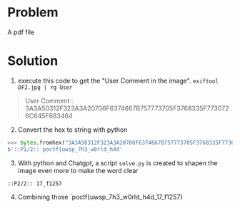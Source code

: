 # Problem
A pdf file

# Solution
1. execute this code to get the "User Comment in the image". `exiftool DF2.jpg | rg User`
> User Comment                    : 3A3A50312F323A3A20706F6374667B757773705F3768335F7730726C645F683464
2. Convert the hex to string with python
```python
>>> bytes.fromhex("3A3A50312F323A3A20706F6374667B757773705F3768335F7730726C645F683464")
b'::P1/2:: poctf{uwsp_7h3_w0rld_h4d'
```
3. With python and Chatgpt, a script `solve.py` is created to shapen the image even more to make the word clear
```
::P2/2:: 17_f1257
```
4. Combining those
`poctf{uwsp_7h3_w0rld_h4d_17_f1257}

